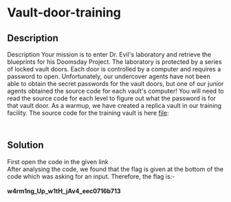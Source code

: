 # Vault-door-training
## Description
Description
Your mission is to enter Dr. Evil's laboratory and retrieve the blueprints for his Doomsday Project. The laboratory is protected by a series of locked vault doors. Each door is controlled by a computer and requires a password to open. Unfortunately, our undercover agents have not been able to obtain the secret passwords for the vault doors, but one of our junior agents obtained the source code for each vault's computer! You will need to read the source code for each level to figure out what the password is for that vault door. As a warmup, we have created a replica vault in our training facility. The source code for the training vault is here [file](https://jupiter.challenges.picoctf.org/static/1afdf83322ee9c0040f8e3a3c047e18b/VaultDoorTraining.java):
## <br>Solution
First open the code in the given link 
<br>After analysing the code, we found that the flag is given at the bottom of the code which was asking for an input.
Therefore, the flag is:-
<br><br>**w4rm1ng_Up_w1tH_jAv4_eec0716b713**